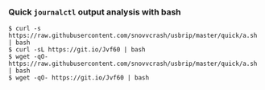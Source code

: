 ### Quick `journalctl` output analysis with bash

```
$ curl -s https://raw.githubusercontent.com/snovvcrash/usbrip/master/quick/a.sh | bash
$ curl -sL https://git.io/Jvf60 | bash
$ wget -qO- https://raw.githubusercontent.com/snovvcrash/usbrip/master/quick/a.sh | bash
$ wget -qO- https://git.io/Jvf60 | bash
```
